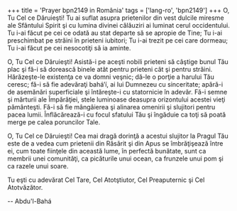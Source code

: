 +++
title = 'Prayer bpn2149 in România'
tags = ['lang-ro', 'bpn2149']
+++
O, Tu Cel ce Dăruieşti! Tu ai suflat asupra prietenilor din vest dulcile miresme ale Sfântului Spirit şi cu lumina divinei călăuziri ai luminat cerul occidentului. Tu i-ai făcut pe cei ce odată au stat departe să se apropie de Tine; Tu i-ai preschimbat pe străini în prieteni iubitori; Tu i-ai trezit pe cei care dormeau; Tu i-ai făcut pe cei nesocotiţi să ia aminte.

O, Tu Cel ce Dăruieşti! Asistă-i pe aceşti nobili prieteni să câştige bunul Tău plac şi fă-i să dorească binele atât pentru prieteni cât şi pentru străini. Hărăzeşte-le existenţa ce va domni veşnic; dă-le o porţie a harului Tău ceresc; fă-i să fie adevăraţi bahá’í, ai lui Dumnezeu cu sinceritate; apără-i de asemănări superficiale şi întăreşte-i cu statornicie în adevăr. Fă-i semne şi mărturii ale Împărăţiei, stele luminoase deasupra orizontului acestei vieţi pământeşti. Fă-i să fie mângâierea şi alinarea omenirii şi slujitori pentru pacea lumii. Înflăcărează-i cu focul sfatului Tău şi îngăduie ca toţi să poată merge pe calea poruncilor Tale.

O, Tu Cel ce Dăruieşti! Cea mai dragă dorinţă a acestui slujitor la Pragul Tău este de a vedea cum prietenii din Răsărit şi din Apus se îmbrăţişează între ei, cum toate fiinţele din această lume, în perfectă bunătate, sunt ca membrii unei comunităţi, ca picăturile unui ocean, ca frunzele unui pom şi ca razele unui soare.

Tu eşti cu adevărat Cel Tare, Cel Atotştiutor, Cel Preaputernic şi Cel Atotvăzător.

-- Abdu'l-Bahá
